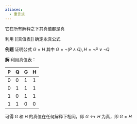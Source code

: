 ```yaml
---
aliases:
  - 重言式
---
```


它在所有解释之下其真值都是真


利用 [[真值表]] 确定永真公式

**例题** 证明公式 $G=H$ 其中 $G=\neg(P \wedge Q),\,H=\neg P \vee \neg Q$

**解** 利用真值表：

| P   | Q   | G   | H   |
| --- | --- | --- | --- |
| 0   | 0   | 1   | 1   |
| 0   | 1   | 1   | 1   |
| 1   | 0   | 1   | 1   |
| 1   | 1   | 0   | 0   |
可得 G 和 H 的真值在任何解释下相同，即 $G\leftrightarrow H$ 为真，即 $G=H$
